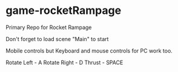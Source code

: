 # game-rocketRampage
Primary Repo for Rocket Rampage

Don't forget to load scene "Main" to start

Mobile controls but Keyboard and mouse controls for PC work too.

Rotate Left - A
Rotate Right - D
Thrust - SPACE
